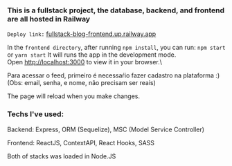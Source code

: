 ### This is a fullstack project, the database, backend, and frontend are all hosted in Railway

`Deploy link:` [fullstack-blog-frontend.up.railway.app ](fullstack-blog-frontend.up.railway.app )

In the `frontend directory`, after running `npm install`, you can run: `npm start` or `yarn start`
It will runs the app in the development mode.\
Open [http://localhost:3000](http://localhost:3000) to view it in your browser.\

Para acessar o feed, primeiro é necessaŕio fazer cadastro na plataforma :)\
(Obs: email, senha, e nome, não precisam ser reais)

The page will reload when you make changes.

### Techs I've used: 
  <p>Backend: Express, ORM (Sequelize), MSC (Model Service Controller) </P>
  <p>Frontend: ReactJS, ContextAPI, React Hooks, SASS</p>
  <p>Both of stacks was loaded in Node.JS</p>
